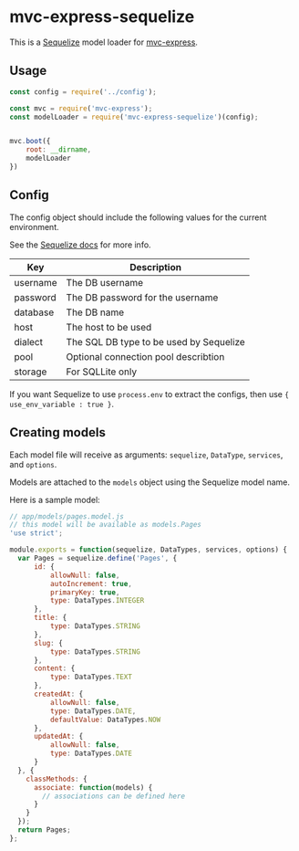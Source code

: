 # mvc-express-sequelize

This is a [Sequelize](http://docs.sequelizejs.com/) model loader for [mvc-express](https://github.com/pajtai/mvc-express).

## Usage

```javascript
const config = require('../config');

const mvc = require('mvc-express');
const modelLoader = require('mvc-express-sequelize')(config);


mvc.boot({
    root: __dirname,
    modelLoader
})
```

## Config

The config object should include the following values for the current environment.

See the [Sequelize docs](http://docs.sequelizejs.com/manual/installation/getting-started.html#setting-up-a-connection#setting-up-a-connection)
for more info.

| Key | Description |
|----|----|
| username | The DB username |
| password | The DB password for the username |
| database | The DB name |
| host | The host to be used |
| dialect | The SQL DB type to be used by Sequelize |
| pool | Optional connection pool describtion |
| storage | For SQLLite only |

If you want Sequelize to use `process.env` to extract the configs, then use `{ use_env_variable : true }`.

## Creating models

Each model file will receive as arguments: `sequelize`, `DataType`, `services`, and `options`. 

Models are attached to the `models` object using the Sequelize model name.

Here is a sample model:

```javascript
// app/models/pages.model.js
// this model will be available as models.Pages
'use strict';

module.exports = function(sequelize, DataTypes, services, options) {
  var Pages = sequelize.define('Pages', {
      id: {
          allowNull: false,
          autoIncrement: true,
          primaryKey: true,
          type: DataTypes.INTEGER
      },
      title: {
          type: DataTypes.STRING
      },
      slug: {
          type: DataTypes.STRING
      },
      content: {
          type: DataTypes.TEXT
      },
      createdAt: {
          allowNull: false,
          type: DataTypes.DATE,
          defaultValue: DataTypes.NOW
      },
      updatedAt: {
          allowNull: false,
          type: DataTypes.DATE
      }
  }, {
    classMethods: {
      associate: function(models) {
        // associations can be defined here
      }
    }
  });
  return Pages;
};
```
